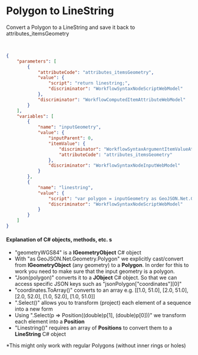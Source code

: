 # Polygon to LineString

Convert a Polygon to a LineString and save it back to attributes_itemsGeometry

<br/>

```json
{
    "parameters": [
        {
            "attributeCode": "attributes_itemsGeometry",
            "value": {
                "script": "return linestring;",
                "discriminator": "WorkflowSyntaxNodeScriptWebModel"
            },
            "discriminator": "WorkflowComputedItemAttributeWebModel"
        }
    ],
    "variables": [
        {
            "name": "inputGeometry",
            "value": {
                "inputParent": 0,
                "itemValue": {
                    "discriminator": "WorkflowSyntaxArgumentItemValueAttributeWebModel",
                    "attributeCode": "attributes_itemsGeometry"
                },
                "discriminator": "WorkflowSyntaxNodeInputWebModel"
            }
        },
        {
            "name": "linestring",
            "value": {
                "script": "var polygon = inputGeometry as GeoJSON.Net.Geometry.Polygon; var jsonPolygon = Json(polygon); var coordinates = jsonPolygon[\"coordinates\"][0]; var coordinatesArray = coordinates.ToArray(); var positions = coordinatesArray.Select(p => Position((double)p[1], (double)p[0])); var linestring = LineString(positions.ToArray()); return linestring ;",
                "discriminator": "WorkflowSyntaxNodeScriptWebModel"
            }
        }
    ]
}
```
#### Explanation of C# objects, methods, etc. s
- "geometryWGS84" is a **IGeometryObject** C# object
- With "as GeoJSON.Net.Geometry.Polygon" we explicitly cast/convert from **IGeometryObject** (any geometry) to a **Polygon**.
In order for this to work you need to make sure that the input geometry is a polygon.
- "Json(polygon)" converts it to a **JObject** C# object. So that we can access specific JSON keys such as "jsonPolygon[\"coordinates\"][0]"
- "coordinates.ToArray()" converts to an array e.g. [[1.0, 51.0], [2.0, 51.0], [2.0, 52.0], [1.0, 52.0], [1.0, 51.0]]
- ".Select()" allows you to transform (project) each element of a sequence into a new form
- Using ".Select(p => Position((double)p[1], (double)p[0]))" we transform each element into a **Position**
- "Linestring()" requires an array of **Positions** to convert them to a **LineString** C# object

*This might only work with regular Polygons (without inner rings or holes)
